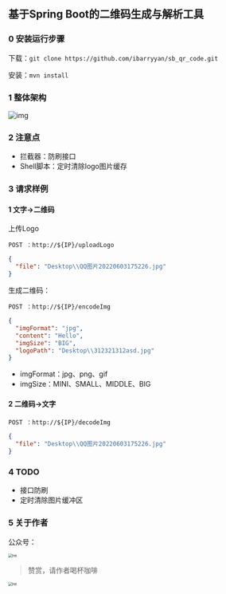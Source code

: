 ## 基于Spring Boot的二维码生成与解析工具

### 0 安装运行步骤

下载：``` git clone https://github.com/ibarryyan/sb_qr_code.git ```

安装：``` mvn install ```

### 1 整体架构

![img](https://ibarryyan.oss-cn-hangzhou.aliyuncs.com/%E8%AE%BE%E8%AE%A1%E5%9B%BE.png)

### 2 注意点

- 拦截器：防刷接口
- Shell脚本：定时清除logo图片缓存

### 3 请求样例

#### 1 文字->二维码

上传Logo

```shell
POST ：http://${IP}/uploadLogo
```

```json
{
  "file": "Desktop\\QQ图片20220603175226.jpg"
}
```

生成二维码：

```shell
POST ：http://${IP}/encodeImg
```

```json
{
  "imgFormat": "jpg",
  "content": "Hello",
  "imgSize": "BIG",
  "logoPath": "Desktop\\312321312asd.jpg"
}
```

- imgFormat：jpg、png、gif
- imgSize：MINI、SMALL、MIDDLE、BIG

#### 2 二维码->文字

```shell
POST ：http://${IP}/decodeImg
```

```json
{
  "file": "Desktop\\QQ图片20220603175226.jpg"
}
```

### 4 TODO

- 接口防刷
- 定时清除图片缓冲区

### 5 关于作者
公众号：

<img src="https://ibarryyan.oss-cn-hangzhou.aliyuncs.com/httpweixin.q.png" alt="htt" style="zoom:50%;" />

> 赞赏，请作者喝杯咖啡

<img src="https://ibarryyan.oss-cn-hangzhou.aliyuncs.com/wxpf2f0__bF3.png" alt="htt" style="zoom: 50%;" />
